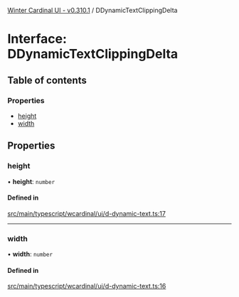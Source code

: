 [Winter Cardinal UI - v0.310.1](../index.md) / DDynamicTextClippingDelta

# Interface: DDynamicTextClippingDelta

## Table of contents

### Properties

- [height](DDynamicTextClippingDelta.md#height)
- [width](DDynamicTextClippingDelta.md#width)

## Properties

### height

• **height**: `number`

#### Defined in

[src/main/typescript/wcardinal/ui/d-dynamic-text.ts:17](https://github.com/winter-cardinal/winter-cardinal-ui/blob/v0.310.1/src/main/typescript/wcardinal/ui/d-dynamic-text.ts#L17)

___

### width

• **width**: `number`

#### Defined in

[src/main/typescript/wcardinal/ui/d-dynamic-text.ts:16](https://github.com/winter-cardinal/winter-cardinal-ui/blob/v0.310.1/src/main/typescript/wcardinal/ui/d-dynamic-text.ts#L16)
